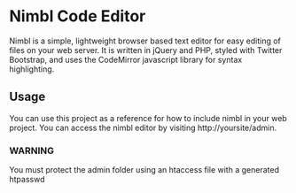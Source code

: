 Nimbl Code Editor
=================

Nimbl is a simple, lightweight browser based text editor for easy editing of files on your web server. It is written in jQuery and PHP, styled with Twitter Bootstrap, and uses the CodeMirror javascript library for syntax highlighting.

Usage
-------
You can use this project as a reference for how to include nimbl in your web project. You can access the nimbl editor by visiting http://yoursite/admin.

### WARNING
You must protect the admin folder using an htaccess file with a generated htpasswd